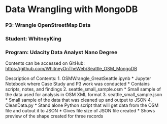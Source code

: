 # Data Wrangling with MongoDB
### P3: 	 	Wrangle OpenStreetMap Data
### Student: 	WhitneyKing
### Program: 	Udacity Data Analyst Nano Degree


Contents can be accessed on GitHub:  https://github.com/WhitneyOnTheWeb/Seattle_OSM_MongoDB

Description of Contents:
	1. OSMWrangle_GreatSeattle.ipynb
	 * Jupyter Notebook where Case Study and P3 work was conducted
	 * Contains scripts, notes, and findings
 	2. seattle_small_sample.osm
  	 * Small sample of the data used for analysis in OSM XML format
 	3. seattle_small_sample.json
  	 * Small sample of the data that was cleaned up and output to JSON
 	4. CleanData.py
  	 * Stand alone Python script that will get data from the OSM file and outout it to JSON
  	 * Gives file size of JSON file created
  	 * Shows preview of the shape created for three records
